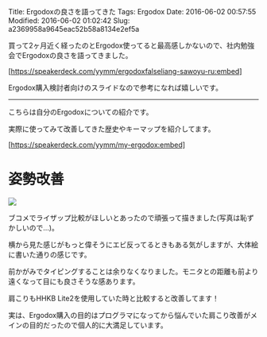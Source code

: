 Title: Ergodoxの良さを語ってきた
Tags: Ergodox
Date: 2016-06-02 00:57:55
Modified: 2016-06-02 01:02:42
Slug: a2369958a9645eac52b58a8134e2ef5a

買って2ヶ月近く経ったのとErgodox使ってると最高感しかないので、社内勉強会でErgodoxの良さを語ってきました。

[https://speakerdeck.com/yymm/ergodoxfalseliang-sawoyu-ru:embed]

Ergodox購入検討者向けのスライドなので参考になれば嬉しいです。

---

こちらは自分のErgodoxについての紹介です。

実際に使ってみて改善してきた歴史やキーマップを紹介してます。

[https://speakerdeck.com/yymm/my-ergodox:embed]

# 姿勢改善

![](https://i.gyazo.com/052adce16c40448e7050cb66be7ab235.png)

ブコメでライザップ比較がほしいとあったので頑張って描きました(写真は恥ずかしいので...)。

横から見た感じがもっと偉そうにエビ反ってるときもある気がしますが、大体絵に書いた通りの感じです。

前かがみでタイピングすることは余りなくなりました。モニタとの距離も前より遠くなって目にも良さそうな感あります。

肩こりもHHKB Lite2を使用していた時と比較すると改善してます！

実は、Ergodox購入の目的はプログラマになってから悩んでいた肩こり改善がメインの目的だったので個人的に大満足しています。